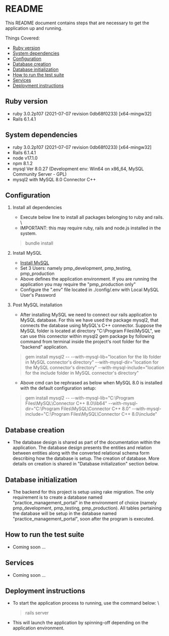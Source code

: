 # README

This README document contains steps that are necessary to get the application up and running.

Things Covered:
- [Ruby version](#ruby-version)
- [System dependencies](#system-dependencies)
- [Configuration](#configuration)
- [Database creation](#database-creation)
- [Database initialization](#database-initialization)
- [How to run the test suite](#how-to-run-the-test-suite)
- [Services](#services)
- [Deployment instructions](#deployment-instructions)

## Ruby version
- ruby 3.0.2p107 (2021-07-07 revision 0db68f0233) \[x64-mingw32\]
- Rails 6.1.4.1

## System dependencies
- ruby 3.0.2p107 (2021-07-07 revision 0db68f0233) \[x64-mingw32\]
- Rails 6.1.4.1
- node v17.1.0
- npm 8.1.2
- mysql  Ver 8.0.27 (Development env: Win64 on x86_64, MySQL Community Server - GPL)
- mysql2 with MySQL 8.0 Connector C++

## Configuration
1. Install all dependencies
    - Execute below line to install all packages belonging to ruby and rails. \
    - IMPORTANT: this may require ruby, rails and node.js installed in the system.

    > bundle install
    
2. Install MySQL
    - [Install MySQL](https://dev.mysql.com/downloads/installer/)
    - Set 3 Users: namely pmp_development, pmp_testing, pmp_production
    - Above defines the application environment. If you are running the application you may require the "pmp_production only"
    - Configure the ".env" file located in ./config/.env with Local MySQL User's Password

3. Post MySQL installation
    - After installing MySQL we need to connect our rails application to MySQL database. For this we have used the package mysql2, that connects the database using MySQL's C++ connector. Suppose the MySQL folder is located at directory "C:\Program Files\MySQL", we can use this connector within mysql2 gem package by following command from terminal inside the project's root folder for the "backend" application.

    > gem install mysql2 -- --with-mysql-lib="location for the lib folder in MySQL connector's directory" --with-mysql-dir="location for the MySQL connector's directory" --with-mysql-include="location for the include folder in MySQL connector's directory"

    - Above cmd can be rephrased as below when MySQL 8.0 is installed with the default configuration setup:
    
    > gem install mysql2 -- --with-mysql-lib="C:\Program Files\MySQL\Connector C++ 8.0\lib64" --with-mysql-dir="C:\Program Files\MySQL\Connector C++ 8.0" --with-mysql-include="C:\Program Files\MySQL\Connector C++ 8.0\include"


## Database creation
- The database design is shared as part of the documentation within the application. The database design presents the entities and relation between entities along with the converted relational schema form describing how the database is setup. The creation of database. More details on creation is shared in "Database initialization" section below.

## Database initialization
- The backend for this project is setup using rake migration. The only requirement is to create a database named "practice_management_portal" in the environment of choice (namely pmp_development, pmp_testing, pmp_production). All tables pertaining the database will be setup in the database named "practice_management_portal", soon after the program is executed.

## How to run the test suite
- Coming soon ...

## Services
- Coming soon ...

## Deployment instructions
- To start the application process to running, use the command below: \
    > rails server

- This will launch the application by spinning-off depending on the application environment.
